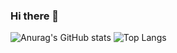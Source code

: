 ### Hi there 👋

![Anurag's GitHub stats](https://github-readme-stats.vercel.app/api?username=hdinson)
![Top Langs](https://github-readme-stats.vercel.app/api/top-langs/?username=hdinson&layout=compact&hide=HTML)
